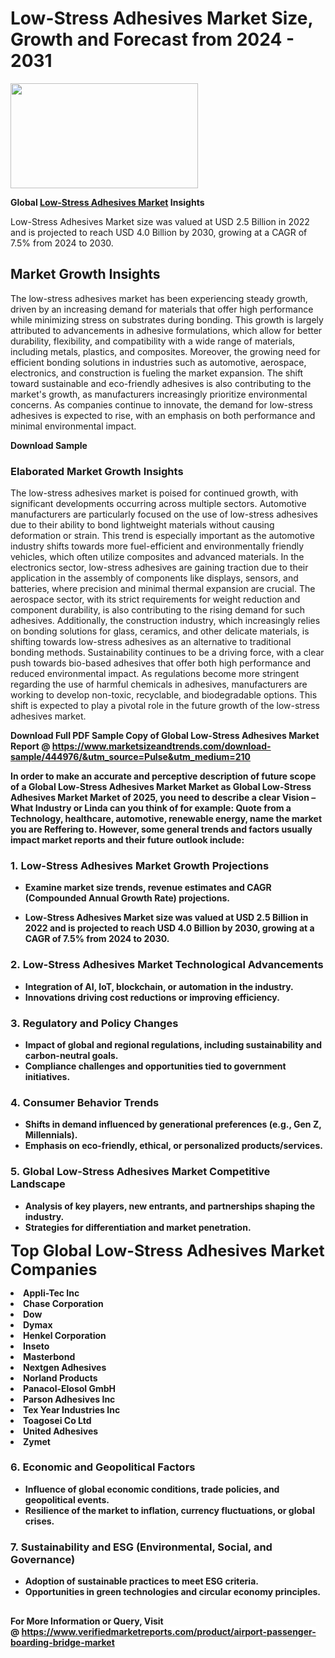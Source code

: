 <H1>Low-Stress Adhesives Market Size, Growth and Forecast from 2024 - 2031</H1><img class="aligncenter size-medium wp-image-584254" src="https://thirdeyenews.in/wp-content/uploads/2024/09/Global-Market-Research-300x168.jpeg" alt="" width="300" height="168" /><p><strong>Global&nbsp;<a href="https://www.marketsizeandtrends.com/download-sample/444976/&amp;utm_source=Pulse&amp;utm_medium=210">Low-Stress Adhesives Market</a> Insights</strong></p><p>Low-Stress Adhesives Market size was valued at USD 2.5 Billion in 2022 and is projected to reach USD 4.0 Billion by 2030, growing at a CAGR of 7.5% from 2024 to 2030.</p><p><h2>Market Growth Insights</h2> The low-stress adhesives market has been experiencing steady growth, driven by an increasing demand for materials that offer high performance while minimizing stress on substrates during bonding. This growth is largely attributed to advancements in adhesive formulations, which allow for better durability, flexibility, and compatibility with a wide range of materials, including metals, plastics, and composites. Moreover, the growing need for efficient bonding solutions in industries such as automotive, aerospace, electronics, and construction is fueling the market expansion. The shift toward sustainable and eco-friendly adhesives is also contributing to the market's growth, as manufacturers increasingly prioritize environmental concerns. As companies continue to innovate, the demand for low-stress adhesives is expected to rise, with an emphasis on both performance and minimal environmental impact. <p><strong>Download Sample</strong></p> <h3>Elaborated Market Growth Insights</h3> The low-stress adhesives market is poised for continued growth, with significant developments occurring across multiple sectors. Automotive manufacturers are particularly focused on the use of low-stress adhesives due to their ability to bond lightweight materials without causing deformation or strain. This trend is especially important as the automotive industry shifts towards more fuel-efficient and environmentally friendly vehicles, which often utilize composites and advanced materials. In the electronics sector, low-stress adhesives are gaining traction due to their application in the assembly of components like displays, sensors, and batteries, where precision and minimal thermal expansion are crucial. The aerospace sector, with its strict requirements for weight reduction and component durability, is also contributing to the rising demand for such adhesives. Additionally, the construction industry, which increasingly relies on bonding solutions for glass, ceramics, and other delicate materials, is shifting towards low-stress adhesives as an alternative to traditional bonding methods. Sustainability continues to be a driving force, with a clear push towards bio-based adhesives that offer both high performance and reduced environmental impact. As regulations become more stringent regarding the use of harmful chemicals in adhesives, manufacturers are working to develop non-toxic, recyclable, and biodegradable options. This shift is expected to play a pivotal role in the future growth of the low-stress adhesives market. <p><strong></p><p><span class=""><strong>Download Full PDF Sample Copy of Global Low-Stress Adhesives Market Report</strong> @ <a href="https://www.marketsizeandtrends.com/download-sample/444976/&amp;utm_source=Pulse&amp;utm_medium=210" target="_blank">https://www.marketsizeandtrends.com/download-sample/444976/&amp;utm_source=Pulse&amp;utm_medium=210</a></span></p><p>In order to make an accurate and perceptive description of future scope of a Global&nbsp;Low-Stress Adhesives Market Market as Global&nbsp;Low-Stress Adhesives Market Market of 2025, you need to describe a clear Vision &ndash; What Industry or Linda can you think of for example: Quote from a Technology, healthcare, automotive, renewable energy, name the market you are Reffering to. However, some general trends and factors usually impact market reports and their future outlook include:</p><h3>1.&nbsp;<strong>Low-Stress Adhesives Market Growth Projections</strong></h3><ul><li>Examine market size trends, revenue estimates and CAGR (Compounded Annual Growth Rate) projections.</li><li><p>Low-Stress Adhesives Market size was valued at USD 2.5 Billion in 2022 and is projected to reach USD 4.0 Billion by 2030, growing at a CAGR of 7.5% from 2024 to 2030.</p></li></ul><h3>2.&nbsp;<strong>Low-Stress Adhesives Market Technological Advancements</strong></h3><ul><li>Integration of AI, IoT, blockchain, or automation in the industry.</li><li>Innovations driving cost reductions or improving efficiency.</li></ul><h3>3.&nbsp;<strong>Regulatory and Policy Changes</strong></h3><ul><li>Impact of global and regional regulations, including sustainability and carbon-neutral goals.</li><li>Compliance challenges and opportunities tied to government initiatives.</li></ul><h3>4.&nbsp;<strong>Consumer Behavior Trends</strong></h3><ul><li>Shifts in demand influenced by generational preferences (e.g., Gen Z, Millennials).</li><li>Emphasis on eco-friendly, ethical, or personalized products/services.</li></ul><h3>5.&nbsp;<strong>Global Low-Stress Adhesives Market Competitive Landscape</strong></h3><ul><li>Analysis of key players, new entrants, and partnerships shaping the industry.</li><li>Strategies for differentiation and market penetration.</li></ul><p data-pm-slice="1 1 []"><span style="color: inherit; font-family: inherit; font-size: 25px;">Top Global Low-Stress Adhesives Market Companies</span></p><div class="" data-test-id=""><p><li>Appli-Tec Inc</li><li> Chase Corporation</li><li> Dow</li><li> Dymax</li><li> Henkel Corporation</li><li> Inseto</li><li> Masterbond</li><li> Nextgen Adhesives</li><li> Norland Products</li><li> Panacol-Elosol GmbH</li><li> Parson Adhesives Inc</li><li> Tex Year Industries Inc</li><li> Toagosei Co Ltd</li><li> United Adhesives</li><li> Zymet</li></p></div><h3>6.&nbsp;<strong>Economic and Geopolitical Factors</strong></h3><ul><li>Influence of global economic conditions, trade policies, and geopolitical events.</li><li>Resilience of the market to inflation, currency fluctuations, or global crises.</li></ul><h3>7.&nbsp;<strong>Sustainability and ESG (Environmental, Social, and Governance)</strong></h3><ul><li>Adoption of sustainable practices to meet ESG criteria.</li><li>Opportunities in green technologies and circular economy principles.</li></ul><h2><strong style="font-size: 14px;">For More Information or Query, Visit @&nbsp;</strong><a style="background-color: #ffffff; font-size: 14px;" href="https://www.marketsizeandtrends.com/report/low-stress-adhesives-market/" target="_blank">https://www.verifiedmarketreports.com/product/airport-passenger-boarding-bridge-market</a></h2>

